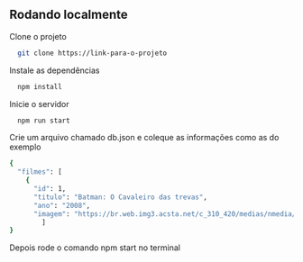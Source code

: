 
## Rodando localmente

Clone o projeto

```bash
  git clone https://link-para-o-projeto
```


Instale as dependências

```bash
  npm install
```

Inicie o servidor

```bash
  npm run start
```

Crie um arquivo chamado db.json e coleque as informações como as do exemplo
```bash
{
  "filmes": [
    {
      "id": 1,
      "titulo": "Batman: O Cavaleiro das trevas",
      "ano": "2008",
      "imagem": "https://br.web.img3.acsta.net/c_310_420/medias/nmedia/18/86/98/32/19870786.jpg",
        ]
}
```
Depois rode o comando npm start no terminal

